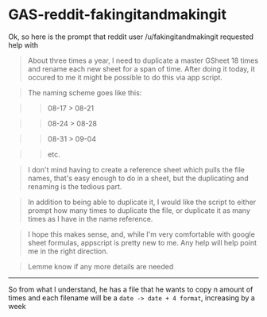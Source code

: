 # GAS-reddit-fakingitandmakingit

Ok, so here is the prompt that reddit user /u/fakingitandmakingit requested help with

>About three times a year, I need to duplicate a master GSheet 18 times and rename each new sheet for a span of time. After doing it today, it occured to me it might be possible to do this via app script.

>The naming scheme goes like this:

>>08-17 > 08-21

>>08-24 > 08-28

>>08-31 > 09-04

>>etc.

>I don't mind having to create a reference sheet which pulls the file names, that's easy enough to do in a sheet, but the duplicating and renaming is the tedious part.

>In addition to being able to duplicate it, I would like the script to either prompt how many times to duplicate the file, or duplicate it as many times as I have in the name reference.

>I hope this makes sense, and, while I'm very comfortable with google sheet formulas, appscript is pretty new to me. Any help will help point me in the right direction.

>Lemme know if any more details are needed

---------

So from what I understand, he has a file that he wants to copy n amount of times and each filename will be a ```date -> date + 4 format```, increasing by a week